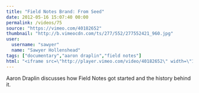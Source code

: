 ```yaml
---
title: "Field Notes Brand: From Seed"
date: 2012-05-16 15:07:40 00:00
permalink: /videos/75
source: "https://vimeo.com/40182652"
thumbnail: "http://b.vimeocdn.com/ts/277/552/277552421_960.jpg"
user:
  username: "sawyer"
  name: "Sawyer Hollenshead"
tags: ["documentary","aaron draplin","field notes"]
html: "<iframe src=\"http://player.vimeo.com/video/40182652\" width=\"1280\" height=\"720\" frameborder=\"0\" webkitallowfullscreen mozallowfullscreen allowfullscreen></iframe>"
---
```


Aaron Draplin discusses how Field Notes got started and the history behind it.